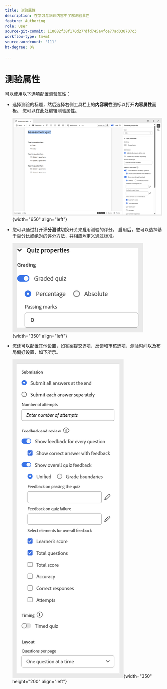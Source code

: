 ```yaml
---
title: 测验属性
description: 在学习与培训内容中了解测验属性
feature: Authoring
role: User
source-git-commit: 110082f38f170d277dfd745a4fce77ad030707c3
workflow-type: tm+mt
source-wordcount: '111'
ht-degree: 0%

---
```


# 测验属性

可以使用以下选项配置测验属性：

- 选择测验的标题，然后选择右侧工具栏上的&#x200B;**内容属性**&#x200B;图标以打开&#x200B;**内容属性**&#x200B;面板。 您可以在此处编辑测验属性。

  ![](assets/quiz-properties.png){width="650" align="left"}

- 您可以通过打开&#x200B;**评分测试**&#x200B;切换开关来启用测验的评分。 启用后，您可以选择基于百分比或绝对的评分方法，并相应地定义通过标准。

  ![](assets/quiz-grading.png){width="350" align="left"}

- 您还可以配置其他设置，如答案提交选项、反馈和审核选项、测验时间以及布局偏好设置，如下所示。

  ![](assets/additional-quiz-properties.png){width="350" height="200" align="left"}